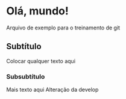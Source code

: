 # Olá, mundo!

Arquivo de exemplo para o treinamento de git

## Subtítulo

Colocar qualquer texto aqui

### Subsubtítulo

Mais texto aqui
Alteração da develop